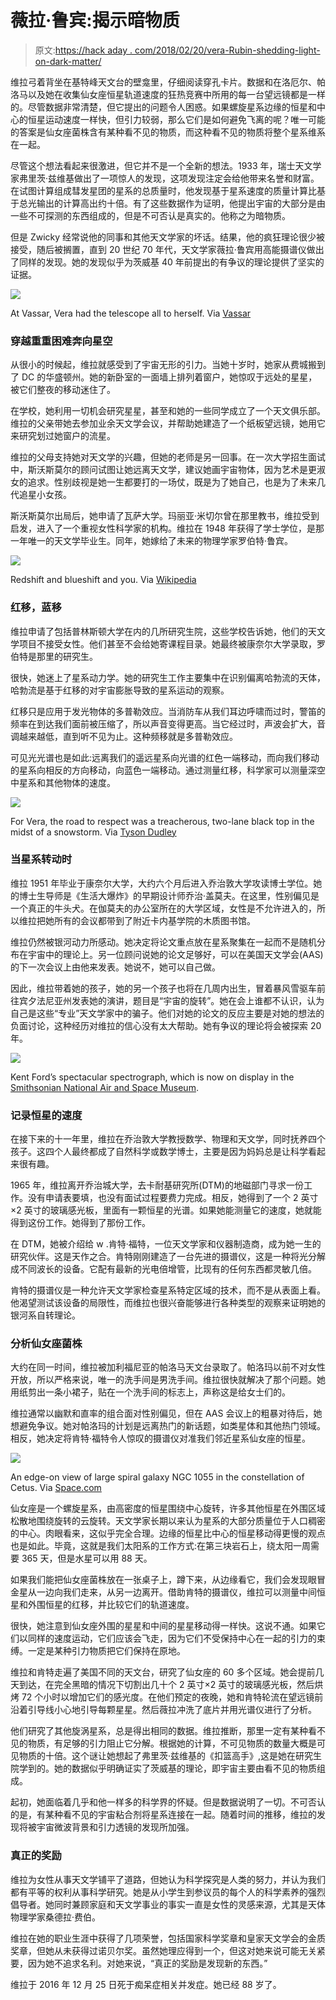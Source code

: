 # 薇拉·鲁宾:揭示暗物质

> 原文:[https://hack aday . com/2018/02/20/vera-Rubin-shedding-light-on-dark-matter/](https://hackaday.com/2018/02/20/vera-rubin-shedding-light-on-dark-matter/)

维拉弓着背坐在基特峰天文台的壁龛里，仔细阅读穿孔卡片。数据和在洛厄尔、帕洛马以及她在收集仙女座恒星轨道速度的狂热竞赛中所用的每一台望远镜都是一样的。尽管数据非常清楚，但它提出的问题令人困惑。如果螺旋星系边缘的恒星和中心的恒星运动速度一样快，但引力较弱，那么它们是如何避免飞离的呢？唯一可能的答案是仙女座菌株含有某种看不见的物质，而这种看不见的物质将整个星系维系在一起。

尽管这个想法看起来很激进，但它并不是一个全新的想法。1933 年，瑞士天文学家弗里茨·兹维基做出了一项惊人的发现，这项发现注定会给他带来名誉和财富。在试图计算组成彗发星团的星系的总质量时，他发现基于星系速度的质量计算比基于总光输出的计算高出约十倍。有了这些数据作为证明，他提出宇宙的大部分是由一些不可探测的东西组成的，但是不可否认是真实的。他称之为暗物质。

但是 Zwicky 经常说他的同事和其他天文学家的坏话。结果，他的疯狂理论很少被接受，随后被搁置，直到 20 世纪 70 年代，天文学家薇拉·鲁宾用高能摄谱仪做出了同样的发现。她的发现似乎为茨威基 40 年前提出的有争议的理论提供了坚实的证据。

[![](../Images/469dd7dc86e08cffc8c22acd55963665.png)](https://hackaday.com/wp-content/uploads/2018/02/vassar-vera-telescope.jpg)

At Vassar, Vera had the telescope all to herself. Via [Vassar](https://alums.vassar.edu/news/2013-2014/140401-in-the-media.html)

### 穿越重重困难奔向星空

从很小的时候起，维拉就感受到了宇宙无形的引力。当她十岁时，她家从费城搬到了 DC 的华盛顿州。她的新卧室的一面墙上排列着窗户，她惊叹于远处的星星，被它们整夜的移动迷住了。

在学校，她利用一切机会研究星星，甚至和她的一些同学成立了一个天文俱乐部。维拉的父亲带她去参加业余天文学会议，并帮助她建造了一个纸板望远镜，她用它来研究划过她窗户的流星。

维拉的父母支持她对天文学的兴趣，但她的老师是另一回事。在一次大学招生面试中，斯沃斯莫尔的顾问试图让她远离天文学，建议她画宇宙物体，因为艺术是更淑女的追求。性别歧视是她一生都要打的一场仗，既是为了她自己，也是为了未来几代追星小女孩。

斯沃斯莫尔出局后，她申请了瓦萨大学。玛丽亚·米切尔曾在那里教书，维拉受到启发，进入了一个重视女性科学家的机构。维拉在 1948 年获得了学士学位，是那一年唯一的天文学毕业生。同年，她嫁给了未来的物理学家罗伯特·鲁宾。

[![](../Images/a1ffb6dfa2c6fde057567aec1343417e.png)](https://hackaday.com/wp-content/uploads/2018/02/wiki-shifts1.png)

Redshift and blueshift and you. Via [Wikipedia](https://en.wikipedia.org/wiki/Redshift)

### 红移，蓝移

维拉申请了包括普林斯顿大学在内的几所研究生院，这些学校告诉她，他们的天文学项目不接受女性。他们甚至不会给她寄课程目录。她最终被康奈尔大学录取，罗伯特是那里的研究生。

很快，她迷上了星系动力学。她的研究生工作主要集中在识别偏离哈勃流的天体，哈勃流是基于红移的对宇宙膨胀导致的星系运动的观察。

红移只是应用于发光物体的多普勒效应。当消防车从我们耳边呼啸而过时，警笛的频率在到达我们面前被压缩了，所以声音变得更高。当它经过时，声波会扩大，音调越来越低，直到听不见为止。这种频移就是多普勒效应。

可见光光谱也是如此:远离我们的遥远星系向光谱的红色一端移动，而向我们移动的星系向相反的方向移动，向蓝色一端移动。通过测量红移，科学家可以测量深空中星系和其他物体的速度。

[![](../Images/19840c7cecce5b21762c78fa064f7231.png)](https://hackaday.com/wp-content/uploads/2018/02/snow-road.png)

For Vera, the road to respect was a treacherous, two-lane black top in the midst of a snowstorm. Via [Tyson Dudley](https://unsplash.com/photos/xLYhxRqruOM)

### 当星系转动时

维拉 1951 年毕业于康奈尔大学，大约六个月后进入乔治敦大学攻读博士学位。她的博士生导师是《生活大爆炸》的早期设计师乔治·盖莫夫。在这里，性别偏见是一个真正的牛头犬。在伽莫夫的办公室所在的大学区域，女性是不允许进入的，所以维拉把她所有的会议都带到了附近卡内基学院的木质图书馆。

维拉仍然被银河动力所感动。她决定将论文重点放在星系聚集在一起而不是随机分布在宇宙中的理论上。另一位顾问说她的论文足够好，可以在美国天文学会(AAS)的下一次会议上由他来发表。她说不，她可以自己做。

因此，维拉带着她的孩子，她的另一个孩子也将在几周内出生，冒着暴风雪驱车前往宾夕法尼亚州发表她的演讲，题目是“宇宙的旋转”。她在会上谁都不认识，认为自己是这些“专业”天文学家中的骗子。他们对她的论文的反应主要是对她的想法的负面讨论，这种经历对维拉的信心没有太大帮助。她有争议的理论将会被探索 20 年。

[![](../Images/2defbcf856b9f746620c411e165d4600.png)](https://hackaday.com/wp-content/uploads/2018/02/amazing-spectrograph.jpg)

Kent Ford’s spectacular spectrograph, which is now on display in the [Smithsonian National Air and Space Museum](https://airandspace.si.edu/collection-objects/spectrograph-dtm-image-tube).

### 记录恒星的速度

在接下来的十一年里，维拉在乔治敦大学教授数学、物理和天文学，同时抚养四个孩子。这四个人最终都成了自然科学或数学博士，主要是因为妈妈总是让科学看起来很有趣。

1965 年，维拉离开乔治城大学，去卡耐基研究所(DTM)的地磁部门寻求一份工作。没有申请表要填，也没有面试过程要费力完成。相反，她得到了一个 2 英寸×2 英寸的玻璃感光板，里面有一颗恒星的光谱。如果她能测量它的速度，她就能得到这份工作。她得到了那份工作。

在 DTM，她被介绍给 w .肯特·福特，一位天文学家和仪器制造商，成为她一生的研究伙伴。这是天作之合。肯特刚刚建造了一台先进的摄谱仪，这是一种将光分解成不同波长的设备。它配有最新的光电倍增管，比现有的任何东西都灵敏几倍。

肯特的摄谱仪是一种允许天文学家检查星系特定区域的技术，而不是从表面上看。他渴望测试该设备的局限性，而维拉也很兴奋能够进行各种类型的观察来证明她的银河系自转理论。

### 分析仙女座菌株

大约在同一时间，维拉被加利福尼亚的帕洛马天文台录取了。帕洛玛以前不对女性开放，所以严格来说，唯一的洗手间是男洗手间。维拉很快就解决了那个问题。她用纸剪出一条小裙子，贴在一个洗手间的标志上，声称这是给女士们的。

维拉通常以幽默和直率的组合面对性别偏见，但在 AAS 会议上的粗暴对待后，她想避免争议。她对帕洛玛的计划是远离热门的新话题，如类星体和其他热门领域。相反，她决定将肯特·福特令人惊叹的摄谱仪对准我们邻近星系仙女座的恒星。

[![](../Images/0a0646f665d4980a24ea6ed74094a23c.png)](https://hackaday.com/wp-content/uploads/2018/02/ngc-1055.jpg)

An edge-on view of large spiral galaxy NGC 1055 in the constellation of Cetus. Via [Space.com](https://www.space.com/35888-unique-edge-on-view-spiral-galaxy.html)

仙女座是一个螺旋星系，由高密度的恒星围绕中心旋转，许多其他恒星在外围区域松散地围绕旋转的云旋转。天文学家长期以来认为星系的大部分质量位于人口稠密的中心。肉眼看来，这似乎完全合理。边缘的恒星比中心的恒星移动得更慢的观点也是如此。毕竟，这就是我们太阳系的工作方式:在第三块岩石上，绕太阳一周需要 365 天，但是水星可以用 88 天。

如果我们能把仙女座菌株放在一张桌子上，蹲下来，从边缘看它，我们会发现眼冒金星从一边向我们走来，从另一边离开。借助肯特的摄谱仪，维拉可以测量中间恒星和外围恒星的红移，并比较它们的轨道速度。

很快，她注意到仙女座外围的星星和中间的星星移动得一样快。这说不通。如果它们以同样的速度运动，它们应该会飞走，因为它们不受保持中心在一起的引力的束缚。一定是某种引力物质把它们保持在原地。

维拉和肯特走遍了美国不同的天文台，研究了仙女座的 60 多个区域。她会提前几天到达，在完全黑暗的情况下切割出几十个 2 英寸×2 英寸的玻璃感光板，然后烘烤 72 个小时以增加它们的感光度。在他们预定的夜晚，她和肯特轮流在望远镜前沿着引导线小心地引导每颗星星。然后薇拉冲洗了底片并用光谱仪进行了分析。

他们研究了其他旋涡星系，总是得出相同的数据。维拉推断，那里一定有某种看不见的物质，有足够的引力阻止它分解。根据她的计算，不可见物质的数量大概是可见物质的十倍。这个谜让她想起了弗里茨·兹维基的《扣篮高手》,这是她在研究生院学到的。她的数据似乎明确证实了茨威基的理论，即宇宙主要由看不见的物质组成。

起初，她面临着几乎和他一样多的科学界的怀疑。但是数据说明了一切。不可否认的是，有某种看不见的宇宙粘合剂将星系连接在一起。随着时间的推移，维拉的发现将被宇宙微波背景和引力透镜的发现所加强。

### 真正的奖励

维拉为女性从事天文学铺平了道路，但她认为科学探究是人类的努力，并认为我们都有平等的权利从事科学研究。她是从小学生到参议员的每个人的科学素养的强烈倡导者。她同时兼顾家庭和天文学事业的事实一直是女性的灵感来源，尤其是天体物理学家桑德拉·费伯。

维拉在她的职业生涯中获得了几项荣誉，包括国家科学奖章和皇家天文学会的金质奖章，但她从未获得过诺贝尔奖。虽然她理应得到一个，但这对她来说可能无关紧要，因为她不追求名利。对她来说，“真正的奖励是发现新的东西。”

维拉于 2016 年 12 月 25 日死于痴呆症相关并发症。她已经 88 岁了。